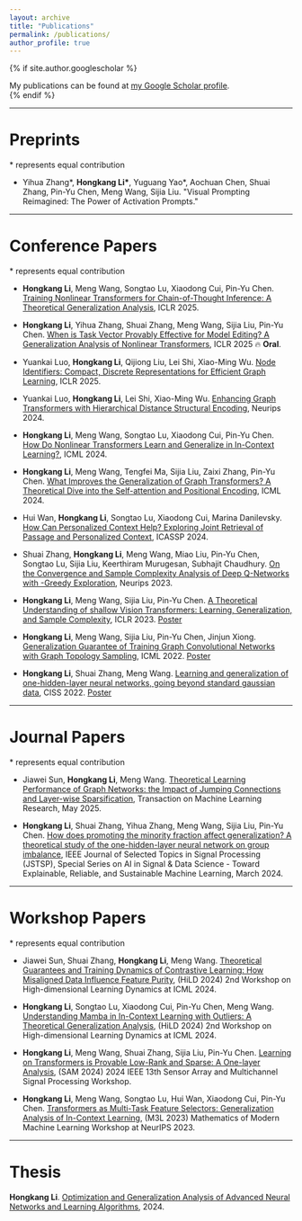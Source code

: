 ```yaml
---
layout: archive
title: "Publications"
permalink: /publications/
author_profile: true
---
```


{% if site.author.googlescholar %}
  <div class="wordwrap">My publications can be found at <a href="{{site.author.googlescholar}}">my Google Scholar profile</a>.</div>
{% endif %}

<!---{% include base_path %}-->

------

# Preprints
\* represents equal contribution
* Yihua Zhang\*, **Hongkang Li\***, Yuguang Yao\*, Aochuan Chen, Shuai Zhang, Pin-Yu Chen, Meng Wang, Sijia Liu. "Visual Prompting Reimagined: The Power of Activation Prompts."

------


# Conference Papers
\* represents equal contribution

* **Hongkang Li**, Meng Wang, Songtao Lu, Xiaodong Cui, Pin-Yu Chen. [Training Nonlinear Transformers for Chain-of-Thought Inference: A Theoretical Generalization Analysis](https://openreview.net/forum?id=n7n8McETXw&referrer=%5BAuthor%20Console%5D(%2Fgroup%3Fid%3DICLR.cc%2F2025%2FConference%2FAuthors%23your-submissions)), ICLR 2025.
* **Hongkang Li**, Yihua Zhang, Shuai Zhang, Meng Wang, Sijia Liu, Pin-Yu Chen. [When is Task Vector Provably Effective for Model Editing? A Generalization Analysis of Nonlinear Transformers](https://openreview.net/forum?id=vRvVVb0NAz&referrer=%5BAuthor%20Console%5D(%2Fgroup%3Fid%3DICLR.cc%2F2025%2FConference%2FAuthors%23your-submissions)), ICLR 2025 🔥 **Oral**.
* Yuankai Luo, **Hongkang Li**, Qijiong Liu, Lei Shi, Xiao-Ming Wu. [Node Identifiers: Compact, Discrete Representations for Efficient Graph Learning](https://openreview.net/forum?id=t9lS1lX9FQ&referrer=%5BAuthor%20Console%5D(%2Fgroup%3Fid%3DICLR.cc%2F2025%2FConference%2FAuthors%23your-submissions)), ICLR 2025.
* Yuankai Luo, **Hongkang Li**, Lei Shi, Xiao-Ming Wu. [Enhancing Graph Transformers with Hierarchical Distance Structural Encoding](https://arxiv.org/pdf/2308.11129), Neurips 2024.
* **Hongkang Li**, Meng Wang, Songtao Lu, Xiaodong Cui, Pin-Yu Chen. [How Do Nonlinear Transformers Learn and Generalize in In-Context Learning?](https://arxiv.org/pdf/2402.15607), ICML 2024.
* **Hongkang Li**, Meng Wang, Tengfei Ma, Sijia Liu, Zaixi Zhang, Pin-Yu Chen. [What Improves the Generalization of Graph Transformers? A Theoretical Dive into the Self-attention and Positional Encoding](https://arxiv.org/pdf/2406.01977), ICML 2024.
* Hui Wan, **Hongkang Li**, Songtao Lu, Xiaodong Cui, Marina Danilevsky. [	
How Can Personalized Context Help? Exploring Joint Retrieval of Passage and Personalized Context](https://arxiv.org/pdf/2308.13760), ICASSP 2024.


* Shuai Zhang, **Hongkang Li**, Meng Wang, Miao Liu, Pin-Yu Chen, Songtao Lu, Sijia Liu, Keerthiram Murugesan, Subhajit Chaudhury. [On the Convergence and Sample Complexity Analysis of Deep Q-Networks with -Greedy Exploration](https://arxiv.org/pdf/2310.16173), Neurips 2023. 
* **Hongkang Li**, Meng Wang, Sijia Liu, Pin-Yu Chen. [A Theoretical Understanding of shallow Vision Transformers: Learning, Generalization, and Sample Complexity](https://arxiv.org/pdf/2302.06015), ICLR 2023. [Poster](https://lohek330.github.io/lihongkang.github.io/files/transformer_analysis.pdf)


* **Hongkang Li**, Meng Wang, Sijia Liu, Pin-Yu Chen, Jinjun Xiong. [Generalization Guarantee of Training Graph Convolutional Networks with
Graph Topology Sampling](https://arxiv.org/pdf/2207.03584), ICML 2022. [Poster](https://lohek330.github.io/lihongkang.github.io/files/GNN_sampling_slides.pdf)
* **Hongkang Li**, Shuai Zhang, Meng Wang. [Learning and generalization of one-hidden-layer neural networks, going beyond standard gaussian data](https://arxiv.org/pdf/2207.03615), CISS 2022. [Poster](https://lohek330.github.io/lihongkang.github.io/files/CISS_mixed_Gaussian.pdf)

------

# Journal Papers
\* represents equal contribution
* Jiawei Sun, **Hongkang Li**, Meng Wang. [Theoretical Learning Performance of Graph Networks: the Impact of Jumping Connections and Layer-wise Sparsification](https://openreview.net/forum?id=Q9AkJpfJks&referrer=%5BAuthor%20Console%5D(%2Fgroup%3Fid%3DTMLR%2FAuthors%23your-submissions)), Transaction on Machine Learning Research, May 2025. 

* **Hongkang Li**, Shuai Zhang, Yihua Zhang, Meng Wang, Sijia Liu, Pin-Yu Chen. [How does promoting the minority fraction affect generalization? A theoretical study of the one-hidden-layer neural network on group imbalance](https://arxiv.org/pdf/2403.07310), IEEE Journal of Selected Topics in Signal Processing (JSTSP), Special Series on AI in Signal & Data Science - Toward Explainable, Reliable, and Sustainable Machine Learning, March 2024. 

------

# Workshop Papers
\* represents equal contribution

* Jiawei Sun, Shuai Zhang, **Hongkang Li**, Meng Wang. [Theoretical Guarantees and Training Dynamics of Contrastive Learning: How Misaligned Data Influence Feature Purity](https://openreview.net/pdf?id=rO9riCUHD9), (HiLD 2024) 2nd Workshop on High-dimensional Learning Dynamics at ICML 2024.

* **Hongkang Li**, Songtao Lu, Xiaodong Cui, Pin-Yu Chen, Meng Wang. [Understanding Mamba in In-Context Learning with Outliers: A Theoretical Generalization Analysis](https://openreview.net/pdf?id=DHyGZHBZci), (HiLD 2024) 2nd Workshop on High-dimensional Learning Dynamics at ICML 2024.

* **Hongkang Li**, Meng Wang, Shuai Zhang, Sijia Liu, Pin-Yu Chen. [Learning on Transformers is Provable Low-Rank and Sparse: A One-layer Analysis](https://arxiv.org/pdf/2406.17167), (SAM 2024) 2024 IEEE 13th Sensor Array and Multichannel Signal Processing Workshop.
   

* **Hongkang Li**, Meng Wang, Songtao Lu, Hui Wan, Xiaodong Cui, Pin-Yu Chen. [Transformers as Multi-Task Feature Selectors: Generalization Analysis of In-Context Learning](https://openreview.net/pdf?id=BMQ4i2RVbE), (M3L 2023) Mathematics of Modern Machine Learning Workshop at NeurIPS 2023.

------

# Thesis

**Hongkang Li**. [Optimization and Generalization Analysis of Advanced Neural Networks and Learning Algorithms](https://lohek330.github.io/lihongkang.github.io/files/thesis_hongkang_Li.pdf), 2024.

<!---
{% for post in site.publications reversed %}
  {% include archive-single.html %}
{% endfor %}
-->
